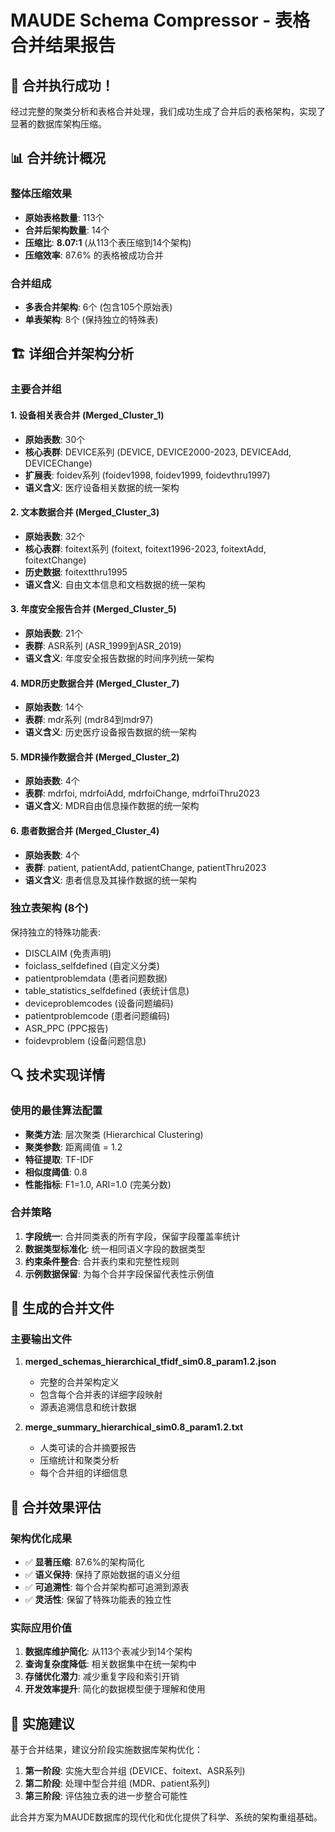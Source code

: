 # MAUDE Schema Compressor - 表格合并结果报告

## 🎯 合并执行成功！

经过完整的聚类分析和表格合并处理，我们成功生成了合并后的表格架构，实现了显著的数据库架构压缩。

## 📊 合并统计概况

### 整体压缩效果
- **原始表格数量**: 113个
- **合并后架构数量**: 14个  
- **压缩比**: **8.07:1** (从113个表压缩到14个架构)
- **压缩效率**: 87.6% 的表格被成功合并

### 合并组成
- **多表合并架构**: 6个 (包含105个原始表)
- **单表架构**: 8个 (保持独立的特殊表)

## 🏗️ 详细合并架构分析

### 主要合并组

#### 1. 设备相关表合并 (Merged_Cluster_1)
- **原始表数**: 30个
- **核心表群**: DEVICE系列 (DEVICE, DEVICE2000-2023, DEVICEAdd, DEVICEChange)
- **扩展表**: foidev系列 (foidev1998, foidev1999, foidevthru1997)
- **语义含义**: 医疗设备相关数据的统一架构

#### 2. 文本数据合并 (Merged_Cluster_3)  
- **原始表数**: 32个
- **核心表群**: foitext系列 (foitext, foitext1996-2023, foitextAdd, foitextChange)
- **历史数据**: foitextthru1995
- **语义含义**: 自由文本信息和文档数据的统一架构

#### 3. 年度安全报告合并 (Merged_Cluster_5)
- **原始表数**: 21个  
- **表群**: ASR系列 (ASR_1999到ASR_2019)
- **语义含义**: 年度安全报告数据的时间序列统一架构

#### 4. MDR历史数据合并 (Merged_Cluster_7)
- **原始表数**: 14个
- **表群**: mdr系列 (mdr84到mdr97)
- **语义含义**: 历史医疗设备报告数据的统一架构

#### 5. MDR操作数据合并 (Merged_Cluster_2)
- **原始表数**: 4个
- **表群**: mdrfoi, mdrfoiAdd, mdrfoiChange, mdrfoiThru2023
- **语义含义**: MDR自由信息操作数据的统一架构

#### 6. 患者数据合并 (Merged_Cluster_4)
- **原始表数**: 4个
- **表群**: patient, patientAdd, patientChange, patientThru2023
- **语义含义**: 患者信息及其操作数据的统一架构

### 独立表架构 (8个)
保持独立的特殊功能表:
- DISCLAIM (免责声明)
- foiclass_selfdefined (自定义分类)  
- patientproblemdata (患者问题数据)
- table_statistics_selfdefined (表统计信息)
- deviceproblemcodes (设备问题编码)
- patientproblemcode (患者问题编码)
- ASR_PPC (PPC报告)
- foidevproblem (设备问题信息)

## 🔍 技术实现详情

### 使用的最佳算法配置
- **聚类方法**: 层次聚类 (Hierarchical Clustering)
- **聚类参数**: 距离阈值 = 1.2
- **特征提取**: TF-IDF
- **相似度阈值**: 0.8
- **性能指标**: F1=1.0, ARI=1.0 (完美分数)

### 合并策略
1. **字段统一**: 合并同类表的所有字段，保留字段覆盖率统计
2. **数据类型标准化**: 统一相同语义字段的数据类型
3. **约束条件整合**: 合并表约束和完整性规则
4. **示例数据保留**: 为每个合并字段保留代表性示例值

## 📁 生成的合并文件

### 主要输出文件
1. **merged_schemas_hierarchical_tfidf_sim0.8_param1.2.json**
   - 完整的合并架构定义
   - 包含每个合并表的详细字段映射
   - 源表追溯信息和统计数据

2. **merge_summary_hierarchical_sim0.8_param1.2.txt**  
   - 人类可读的合并摘要报告
   - 压缩统计和聚类分析
   - 每个合并组的详细信息

## 🎯 合并效果评估

### 架构优化成果
- ✅ **显著压缩**: 87.6%的架构简化
- ✅ **语义保持**: 保持了原始数据的语义分组
- ✅ **可追溯性**: 每个合并架构都可追溯到源表
- ✅ **灵活性**: 保留了特殊功能表的独立性

### 实际应用价值
1. **数据库维护简化**: 从113个表减少到14个架构
2. **查询复杂度降低**: 相关数据集中在统一架构中
3. **存储优化潜力**: 减少重复字段和索引开销  
4. **开发效率提升**: 简化的数据模型便于理解和使用

## 🚀 实施建议

基于合并结果，建议分阶段实施数据库架构优化：

1. **第一阶段**: 实施大型合并组 (DEVICE、foitext、ASR系列)
2. **第二阶段**: 处理中型合并组 (MDR、patient系列)  
3. **第三阶段**: 评估独立表的进一步整合可能性

此合并方案为MAUDE数据库的现代化和优化提供了科学、系统的架构重组基础。